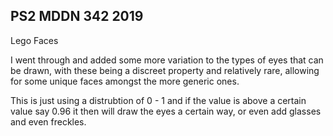 ## PS2 MDDN 342 2019

Lego Faces

I went through and added some more variation to the types of eyes that can be drawn, with these being a discreet property and relatively rare, allowing for some unique faces amongst the more generic ones.

This is just using a distrubtion of 0 - 1 and if the value is above a certain value say 0.96 it then will draw the eyes a certain way, or even add glasses and even freckles.